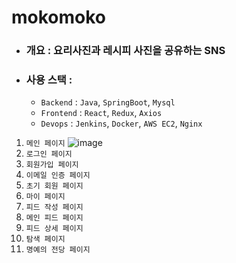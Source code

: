 # mokomoko

+ ### 개요 : 요리사진과 레시피 사진을 공유하는 SNS

+ ### 사용 스택 :
  + `Backend` : `Java`, `SpringBoot`, `Mysql`
  + `Frontend` : `React`, `Redux`, `Axios`
  + `Devops` : `Jenkins`, `Docker`, `AWS EC2`, `Nginx`

1. `메인 페이지`
![image](https://user-images.githubusercontent.com/61149599/133008672-7e5f5b2a-f6e8-45e1-b657-ba4cf1b02f6b.png)
3. `로그인 페이지`
4. `회원가입 페이지`
5. `이메일 인증 페이지`
6. `초기 회원 페이지`
7. `마이 페이지`
8. `피드 작성 페이지`
9. `메인 피드 페이지`
10. `피드 상세 페이지`
11. `탐색 페이지`
12. `명예의 전당 페이지`
